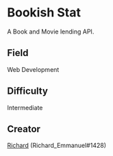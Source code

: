 # Bookish Stat
A Book and Movie lending API.

## Field
Web Development

## Difficulty
Intermediate

## Creator
[Richard](https://github.com/richard_emmanuel/) (Richard_Emmanuel#1428)
